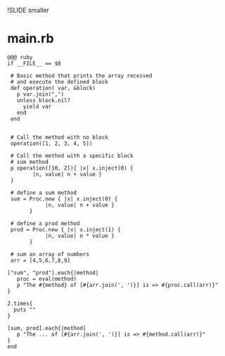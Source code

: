 !SLIDE smaller
# main.rb #

    @@@ ruby
    if __FILE__ == $0
    
     # Basic method that prints the array received
     # and execute the defined block
     def operation( var, &block)
       p var.join(",")
       unless block.nil?
         yield var
       end
     end
    
    
     # Call the method with no block
     operation([1, 2, 3, 4, 5])
    
     # Call the method with a specific block
     # sum method
     p operation([10, 2]){ |x| x.inject(0) {
            |n, value| n + value }
     }
    
     # define a sum method
     sum = Proc.new { |x| x.inject(0) { 
                |n, value| n + value } 
           }
    
     # define a prod method
     prod = Proc.new { |x| x.inject(1) { 
                |n, value| n * value } 
           }
    
     # sum an array of numbers
     arr = [4,5,6,7,8,9]
    
    ["sum", "prod"].each{|method|
       proc = eval(method)
       p "The #{method} of [#{arr.join(', ')}] is => #{proc.call(arr)}"
    }
    
    2.times{
      puts ""
    }
    
    [sum, prod].each{|method|
       p "The ... of [#{arr.join(', ')}] is => #{method.call(arr)}"
    }
    end
